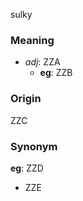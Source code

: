 sulky
### Meaning
+ _adj_: ZZA
    + __eg__: ZZB

### Origin

ZZC

### Synonym

__eg__: ZZD

+ ZZE


